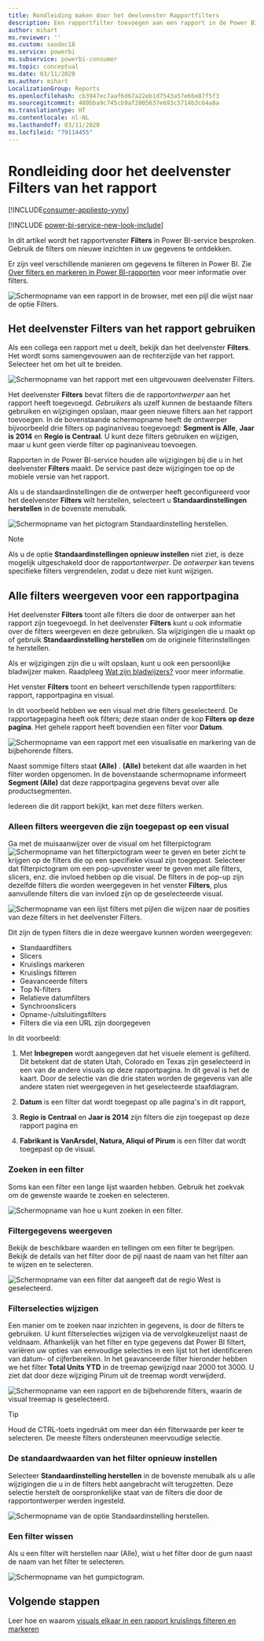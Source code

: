 ```yaml
---
title: Rondleiding maken door het deelvenster Rapportfilters
description: Een rapportfilter toevoegen aan een rapport in de Power BI-service voor gebruikers
author: mihart
ms.reviewer: ''
ms.custom: seodec18
ms.service: powerbi
ms.subservice: powerbi-consumer
ms.topic: conceptual
ms.date: 03/11/2020
ms.author: mihart
LocalizationGroup: Reports
ms.openlocfilehash: cb3947ec7aaf6d67a22eb1d7543a57e66e87f5f3
ms.sourcegitcommit: 480bba9c745cb9af2005637e693c5714b3c64a8a
ms.translationtype: HT
ms.contentlocale: nl-NL
ms.lasthandoff: 03/11/2020
ms.locfileid: "79114455"
---
```

# <a name="take-a-tour-of-the-report-filters-pane"></a>Rondleiding door het deelvenster Filters van het rapport

[!INCLUDE[consumer-appliesto-yyny](../includes/consumer-appliesto-yyny.md)]

[!INCLUDE [power-bi-service-new-look-include](../includes/power-bi-service-new-look-include.md)]

In dit artikel wordt het rapportvenster **Filters** in Power BI-service besproken. Gebruik de filters om nieuwe inzichten in uw gegevens te ontdekken.

Er zijn veel verschillende manieren om gegevens te filteren in Power BI. Zie [Over filters en markeren in Power BI-rapporten](../power-bi-reports-filters-and-highlighting.md) voor meer informatie over filters.

![Schermopname van een rapport in de browser, met een pijl die wijst naar de optie Filters.](media/end-user-report-filter/power-bi-report.png)

## <a name="working-with-the-report-filters-pane"></a>Het deelvenster Filters van het rapport gebruiken

Als een collega een rapport met u deelt, bekijk dan het deelvenster **Filters**. Het wordt soms samengevouwen aan de rechterzijde van het rapport. Selecteer het om het uit te breiden.

![Schermopname van het rapport met een uitgevouwen deelvenster Filters.](media/end-user-report-filter/power-bi-expand-filter-pane.png)

Het deelvenster **Filters** bevat filters die de rapport*ontwerper* aan het rapport heeft toegevoegd. *Gebruikers* als uzelf kunnen de bestaande filters gebruiken en wijzigingen opslaan, maar geen nieuwe filters aan het rapport toevoegen. In de bovenstaande schermopname heeft de ontwerper bijvoorbeeld drie filters op paginaniveau toegevoegd: **Segment is Alle**, **Jaar is 2014** en **Regio is Centraal**. U kunt deze filters gebruiken en wijzigen, maar u kunt geen vierde filter op paginaniveau toevoegen.

Rapporten in de Power BI-service houden alle wijzigingen bij die u in het deelvenster **Filters** maakt. De service past deze wijzigingen toe op de mobiele versie van het rapport. 

Als u de standaardinstellingen die de ontwerper heeft geconfigureerd voor het deelvenster **Filters** wilt herstellen, selecteert u **Standaardinstellingen herstellen** in de bovenste menubalk.

![Schermopname van het pictogram Standaardinstelling herstellen.](media/end-user-report-filter/power-bi-reset-icon.png) 

> [!NOTE]
> Als u de optie **Standaardinstellingen opnieuw instellen** niet ziet, is deze mogelijk uitgeschakeld door de rapport*ontwerper*. De *ontwerper* kan tevens specifieke filters vergrendelen, zodat u deze niet kunt wijzigen.

## <a name="view-all-the-filters-for-a-report-page"></a>Alle filters weergeven voor een rapportpagina

Het deelvenster **Filters** toont alle filters die door de ontwerper aan het rapport zijn toegevoegd. In het deelvenster **Filters** kunt u ook informatie over de filters weergeven en deze gebruiken. Sla wijzigingen die u maakt op of gebruik **Standaardinstelling herstellen** om de originele filterinstellingen te herstellen.

Als er wijzigingen zijn die u wilt opslaan, kunt u ook een persoonlijke bladwijzer maken. Raadpleeg [Wat zijn bladwijzers?](end-user-bookmarks.md) voor meer informatie.

Het venster **Filters** toont en beheert verschillende typen rapportfilters: rapport, rapportpagina en visual.

In dit voorbeeld hebben we een visual met drie filters geselecteerd. De rapportagepagina heeft ook filters; deze staan onder de kop **Filters op deze pagina**. Het gehele rapport heeft bovendien een filter voor **Datum**.

![Schermopname van een rapport met een visualisatie en markering van de bijbehorende filters.](media/end-user-report-filter/power-bi-filters-pane.png)

Naast sommige filters staat **(Alle)** . **(Alle)**  betekent dat alle waarden in het filter worden opgenomen. In de bovenstaande schermopname informeert **Segment (Alle)** dat deze rapportpagina gegevens bevat over alle productsegmenten. 

Iedereen die dit rapport bekijkt, kan met deze filters werken.

### <a name="view-only-those-filters-applied-to-a-visual"></a>Alleen filters weergeven die zijn toegepast op een visual

Ga met de muisaanwijzer over de visual om het filterpictogram ![Schermopname van het filterpictogram](media/end-user-report-filter/power-bi-filter-icon.png) weer te geven en beter zicht te krijgen op de filters die op een specifieke visual zijn toegepast. Selecteer dat filterpictogram om een pop-upvenster weer te geven met alle filters, slicers, enz. die invloed hebben op die visual. De filters in de pop-up zijn dezelfde filters die worden weergegeven in het venster **Filters**, plus aanvullende filters die van invloed zijn op de geselecteerde visual.

![Schermopname van een lijst filters met pijlen die wijzen naar de posities van deze filters in het deelvenster Filters.](media/end-user-report-filter/power-bi-hover-filters.png)

Dit zijn de typen filters die in deze weergave kunnen worden weergegeven:

- Standaardfilters
- Slicers
- Kruislings markeren
- Kruislings filteren
- Geavanceerde filters
- Top N-filters
- Relatieve datumfilters
- Synchroonslicers
- Opname-/uitsluitingsfilters
- Filters die via een URL zijn doorgegeven

In dit voorbeeld:
1. Met **Inbegrepen** wordt aangegeven dat het visuele element is gefilterd. Dit betekent dat de staten Utah, Colorado en Texas zijn geselecteerd in een van de andere visuals op deze rapportpagina. In dit geval is het de kaart. Door de selectie van die drie staten worden de gegevens van alle andere staten niet weergegeven in het geselecteerde staafdiagram.  

1. **Datum** is een filter dat wordt toegepast op alle pagina's in dit rapport,

1. **Regio is Centraal** en **Jaar is 2014** zijn filters die zijn toegepast op deze rapport pagina en

4. **Fabrikant is VanArsdel, Natura, Aliqui of Pirum** is een filter dat wordt toegepast op de visual.


### <a name="search-in-a-filter"></a>Zoeken in een filter

Soms kan een filter een lange lijst waarden hebben. Gebruik het zoekvak om de gewenste waarde te zoeken en selecteren.

![Schermopname van hoe u kunt zoeken in een filter.](media/end-user-report-filter/power-bi-search.png)

### <a name="display-filter-details"></a>Filtergegevens weergeven

Bekijk de beschikbare waarden en tellingen om een filter te begrijpen.  Bekijk de details van het filter door de pijl naast de naam van het filter aan te wijzen en te selecteren.
  
![Schermopname van een filter dat aangeeft dat de regio West is geselecteerd.](media/end-user-report-filter/power-bi-filter-expand.png)

### <a name="change-filter-selections"></a>Filterselecties wijzigen

Een manier om te zoeken naar inzichten in gegevens, is door de filters te gebruiken. U kunt filterselecties wijzigen via de vervolgkeuzelijst naast de veldnaam.  Afhankelijk van het filter en type gegevens dat Power BI filtert, variëren uw opties van eenvoudige selecties in een lijst tot het identificeren van datum- of cijferbereiken. In het geavanceerde filter hieronder hebben we het filter **Total Units YTD** in de treemap gewijzigd naar 2000 tot 3000. U ziet dat door deze wijziging Pirum uit de treemap wordt verwijderd.
  
![Schermopname van een rapport en de bijbehorende filters, waarin de visual treemap is geselecteerd.](media/end-user-report-filter/power-bi-treemap-filters.png)

> [!TIP]
> Houd de CTRL-toets ingedrukt om meer dan één filterwaarde per keer te selecteren. De meeste filters ondersteunen meervoudige selectie.

### <a name="reset-filter-to-default"></a>De standaardwaarden van het filter opnieuw instellen

Selecteer **Standaardinstelling herstellen** in de bovenste menubalk als u alle wijzigingen die u in de filters hebt aangebracht wilt terugzetten.  Deze selectie herstelt de oorspronkelijke staat van de filters die door de rapportontwerper werden ingesteld.

![Schermopname van de optie Standaardinstelling herstellen.](media/end-user-report-filter/power-bi-reset-icon.png)

### <a name="clear-a-filter"></a>Een filter wissen

Als u een filter wilt herstellen naar (Alle), wist u het filter door de gum naast de naam van het filter te selecteren.

![Schermopname van het gumpictogram.](media/end-user-report-filter/power-bi-eraser.png)
  
<!--  too much detail for consumers

## Types of filters: text field filters
### List mode
Ticking a checkbox either selects or deselects the value. The **All** checkbox can be used to toggle the state of all checkboxes on or off. The checkboxes represent all the available values for that field.  As you adjust the filter, the restatement updates to reflect your choices. 

![list mode filter](media/end-user-report-filter/power-bi-restatement-new.png)

Note how the restatement now says "is Mar, Apr or May".

### Advanced mode
Select **Advanced Filtering** to switch to advanced mode. Use the dropdown controls and text boxes to identify which fields to include. By choosing between **And** and **Or**, you can build complex filter expressions. Select the **Apply Filter** button when you've set the values you want.  

![advanced mode](media/end-user-report-filter/power-bi-advanced.png)

## Types of filters: numeric field filters
### List mode
If the values are finite, selecting the field name displays a list.  See **Text field filters** &gt; **List mode** above for help using checkboxes.   

### Advanced mode
If the values are infinite or represent a range, selecting the field name opens the advanced filter mode. Use the dropdown and text boxes to specify a range of values that you want to see. 

![advanced filter](media/end-user-report-filter/power-bi-dropdown-and-text.png)

By choosing between **And** and **Or**, you can build complex filter expressions. Select the **Apply Filter** button when you've set the values you want.

## Types of filters: date and time
### List mode
If the values are finite, selecting the field name displays a list.  See **Text field filters** &gt; **List mode** above for help using checkboxes.   

### Advanced mode
If the field values represent date or time, you can specify a start/end time when using Date/Time filters.  

![datetime filter](media/end-user-report-filter/pbi_date-time-filters.png)

-->

## <a name="next-steps"></a>Volgende stappen

Leer hoe en waarom [visuals elkaar in een rapport kruislings filteren en markeren](end-user-interactions.md)